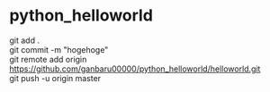 # python_helloworld
git add .  
git commit -m "hogehoge"  
git remote add origin https://github.com/ganbaru00000/python_helloworld/helloworld.git  
git push -u origin master